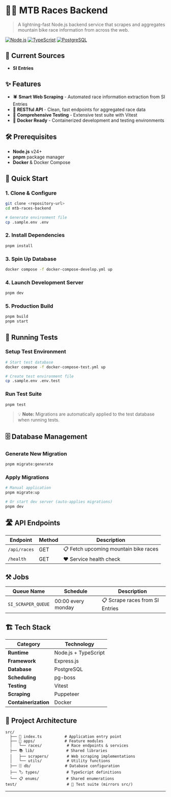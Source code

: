 # 🚵‍♂️ MTB Races Backend

> A lightning-fast Node.js backend service that scrapes and aggregates mountain bike race information from across the web.

[![Node.js](https://img.shields.io/badge/Node.js-v24-green.svg)](https://nodejs.org/) [![TypeScript](https://img.shields.io/badge/TypeScript-Ready-blue.svg)](https://www.typescriptlang.org/) [![PostgreSQL](https://img.shields.io/badge/PostgreSQL-Ready-336791.svg)](https://www.postgresql.org/)

## 🎯 Current Sources

-   **SI Entries**

## ✨ Features

-   🕷️ **Smart Web Scraping** - Automated race information extraction from SI Entries
-   🚀 **RESTful API** - Clean, fast endpoints for aggregated race data
-   🧪 **Comprehensive Testing** - Extensive test suite with Vitest
-   🐳 **Docker Ready** - Containerized development and testing environments

## 🛠 Prerequisites

-   **Node.js** v24+
-   **pnpm** package manager
-   **Docker** & Docker Compose

## 🚀 Quick Start

### 1. Clone & Configure

```bash
git clone <repository-url>
cd mtb-races-backend

# Generate environment file
cp .sample.env .env
```

### 2. Install Dependencies

```bash
pnpm install
```

### 3. Spin Up Database

```bash
docker compose -f docker-compose-develop.yml up
```

### 4. Launch Development Server

```bash
pnpm dev
```

### 5. Production Build

```bash
pnpm build
pnpm start
```

## 🧪 Running Tests

### Setup Test Environment

```bash
# Start test database
docker compose -f docker-compose-test.yml up

# Create test environment file
cp .sample.env .env.test
```

### Run Test Suite

```bash
pnpm test
```

> 💡 **Note:** Migrations are automatically applied to the test database when running tests.

## 🗄️ Database Management

### Generate New Migration

```bash
pnpm migrate:generate
```

### Apply Migrations

```bash
# Manual application
pnpm migrate:up

# Or start dev server (auto-applies migrations)
pnpm dev
```

## 🛣️ API Endpoints

| Endpoint     | Method | Description                           |
| ------------ | ------ | ------------------------------------- |
| `/api/races` | GET    | 📋 Fetch upcoming mountain bike races |
| `/health`    | GET    | ❤️ Service health check               |

## ⚒️ Jobs

| Queue Name         | Schedule           | Description                     |
| ------------------ | ------------------ | ------------------------------- |
| `SI_SCRAPER_QUEUE` | 00:00 every monday | 📋 Scrape races from SI Entries |

## 🏗️ Tech Stack

| Category             | Technology           |
| -------------------- | -------------------- |
| **Runtime**          | Node.js + TypeScript |
| **Framework**        | Express.js           |
| **Database**         | PostgreSQL           |
| **Scheduling**       | pg-boss              |
| **Testing**          | Vitest               |
| **Scraping**         | Puppeteer            |
| **Containerization** | Docker               |

## 📁 Project Architecture

```
src/
  ├── 🚀 index.ts          # Application entry point
  ├── 📱 apps/             # Feature modules
  │   └── races/           # Race endpoints & services
  ├── 📚 lib/              # Shared libraries
  │   ├── scrapers/        # Web scraping implementations
  │   └── utils/           # Utility functions
  ├── 🗄️ db/               # Database configuration
  ├── 🏷️ types/            # TypeScript definitions
  └── 📋 enums/            # Shared enumerations
test/                      # 🧪 Test suite (mirrors src/)
```

---

